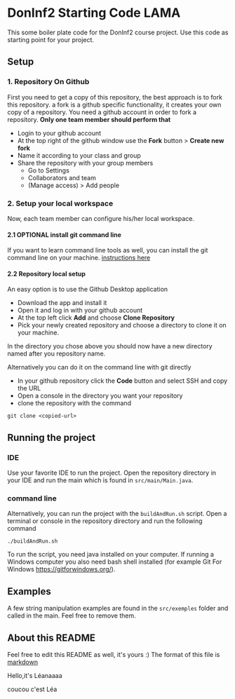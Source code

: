 # DonInf2 Starting Code LAMA
This some boiler plate code for the DonInf2 course project. Use this code as starting point for your project.

## Setup
### 1. Repository On Github
First you need to get a copy of this repository, the best approach is to fork this repository. a fork is a github specific functionality, it creates your own copy of a repository. You need a github account in order to fork a repository.
**Only one team member should perform that**
- Login to your github account
- At the top right of the github window use the **Fork** button > **Create new fork**
- Name it <M53-X-groupname> according to your class and group
- Share the repository with your group members
    - Go to Settings
    - Collaborators and team
    - (Manage access) > Add people

### 2. Setup your local workspace

Now, each team member can configure his/her local workspace.

#### 2.1 OPTIONAL install git command line
If you want to learn command line tools as well, you can install the git command line on your machine.
[instructions here](https://github.com/git-guides/install-git)

#### 2.2 Repository local setup

An easy option is to use the Github Desktop application
- Download the app and install it
- Open it and log in with your github account
- At the top left click **Add** and choose **Clone Repository**
- Pick your newly created repository and choose a directory to clone it on your machine.

In the directory you chose above you should now have a new directory named after you repository name.

Alternatively you can do it on the command line with git directly
- In your github repository click the **Code** button and select SSH and copy the URL
- Open a console in the directory you want your repository
- clone the repository with the command
```
git clone <copied-url>
```

## Running the project

### IDE
Use your favorite IDE to run the project. Open the repository directory in your IDE and run the main which is found in `src/main/Main.java`.

### command line
Alternatively, you can run the project with the `buildAndRun.sh` script. Open a terminal or console in the repository directory and run the following command

```
./buildAndRun.sh
```

To run the script, you need java installed on your computer.
If running a Windows computer you also need bash shell installed (for example Git For Windows https://gitforwindows.org/).

## Examples
A few string manipulation examples are found in the `src/exemples` folder and called in the main. Feel free to remove them.

## About this README
Feel free to edit this README as well, it's yours :)
The format of this file is [markdown](https://markdownlivepreview.com/)

Hello,it's Léanaaaa

coucou c'est Léa